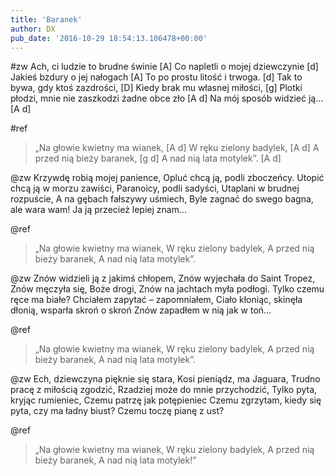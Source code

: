 ```yaml
---
title: 'Baranek'
author: DX
pub_date: '2016-10-29 18:54:13.106478+00:00'
---
```


#zw
Ach, ci ludzie to brudne świnie [A]
Co napletli o mojej dziewczynie [d]
Jakieś bzdury o jej nałogach [A]
To po prostu litość i trwoga. [d]
Tak to bywa, gdy ktoś zazdrości, [D]
Kiedy brak mu własnej miłości, [g]
Plotki płodzi, mnie nie zaszkodzi żadne obce zło [A d]
Na mój sposób widzieć ją... [A d]

#ref
>„Na głowie kwietny ma wianek, [A d]
>W ręku zielony badylek, [A d]
>A przed nią bieży baranek, [g d]
>A nad nią lata motylek”. [A d]

@zw
Krzywdę robią mojej panience,
Opluć chcą ją, podli zboczeńcy.
Utopić chcą ją w morzu zawiści,
Paranoicy, podli sadyści,
Utaplani w brudnej rozpuście,
A na gębach fałszywy uśmiech,
Byle zagnać do swego bagna, ale wara wam!
Ja ją przecież lepiej znam...

@ref
>„Na głowie kwietny ma wianek,
>W ręku zielony badylek,
>A przed nią bieży baranek,
>A nad nią lata motylek”.

@zw
Znów widzieli ją z jakimś chłopem,
Znów wyjechała do Saint Tropez,
Znów męczyła się, Boże drogi,
Znów na jachtach myła podłogi.
Tylko czemu ręce ma białe?
Chciałem zapytać – zapomniałem,
Ciało kłoniąc, skinęła dłonią, wsparła skroń o skroń
Znów zapadłem w nią jak w toń...

@ref
>„Na głowie kwietny ma wianek,
>W ręku zielony badylek,
>A przed nią bieży baranek,
>A nad nią lata motylek”.

@zw
Ech, dziewczyna pięknie się stara,
Kosi pieniądz, ma Jaguara,
Trudno pracę z miłością zgodzić,
Rzadziej może do mnie przychodzić,
Tylko pyta, kryjąc rumieniec,
Czemu patrzę jak potępieniec
Czemu zgrzytam, kiedy się pyta, czy ma ładny biust?
Czemu toczę pianę z ust?

@ref
>„Na głowie kwietny ma wianek,
>W ręku zielony badylek,
>A przed nią bieży baranek,
>A nad nią lata motylek!”